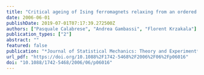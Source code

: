 ```yaml
---
title: "Critical ageing of Ising ferromagnets relaxing from an ordered state"
date: 2006-06-01
publishDate: 2019-07-01T07:17:39.272500Z
authors: ["Pasquale Calabrese", "Andrea Gambassi", "Florent Krzakala"]
publication_types: ["2"]
abstract: ""
featured: false
publication: "*Journal of Statistical Mechanics: Theory and Experiment*"
url_pdf: "https://doi.org/10.1088%2F1742-5468%2F2006%2F06%2Fp06016"
doi: "10.1088/1742-5468/2006/06/p06016"
---
```


